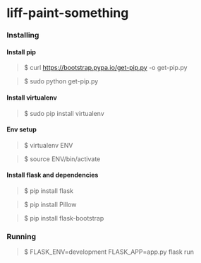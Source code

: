 # liff-paint-something

### Installing
#### Install pip
> $ curl https://bootstrap.pypa.io/get-pip.py -o get-pip.py

> $ sudo python get-pip.py

#### Install virtualenv
> $ sudo pip install virtualenv

#### Env setup
> $ virtualenv ENV

> $ source ENV/bin/activate

#### Install flask and dependencies
> $ pip install flask

> $ pip install Pillow

> $ pip install flask-bootstrap

### Running
> $ FLASK_ENV=development FLASK_APP=app.py flask run